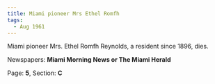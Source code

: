```yaml
---  
title: Miami pioneer Mrs Ethel Romfh  
tags:  
  - Aug 1961  
---  
```

  
Miami pioneer Mrs. Ethel Romfh Reynolds, a resident since 1896, dies.  
  
Newspapers: **Miami Morning News or The Miami Herald**  
  
Page: **5**, Section: **C** 
